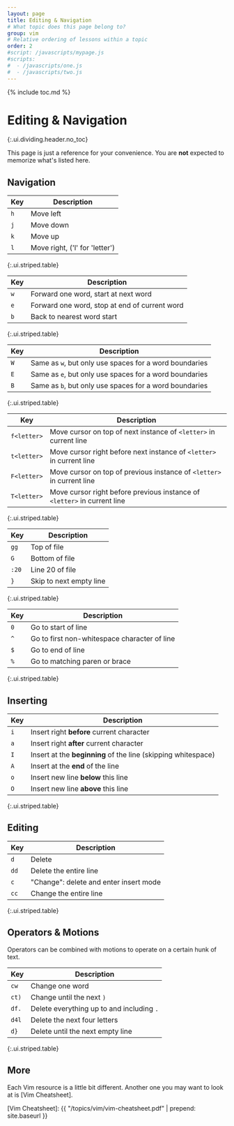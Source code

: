```yaml
---
layout: page
title: Editing & Navigation
# What topic does this page belong to?
group: vim
# Relative ordering of lessons within a topic
order: 2
#script: /javascripts/mypage.js
#scripts:
#  - /javascripts/one.js
#  - /javascripts/two.js
---
```



{% include toc.md %}

# Editing & Navigation
{:.ui.dividing.header.no_toc}

This page is just a reference for your convenience. You are __not__ expected to
memorize what's listed here.

## Navigation

| Key | Description                    |
| --- | -----------                    |
| `h` | Move left                      |
| `j` | Move down                      |
| `k` | Move up                        |
| `l` | Move right, ('l' for 'letter') |
{:.ui.striped.table}

| Key | Description                                   |
| --- | -----------                                   |
| `w` | Forward one word, start at next word          |
| `e` | Forward one word, stop at end of current word |
| `b` | Back to nearest word start                    |
{:.ui.striped.table}

| Key | Description                                            |
| --- | -----------                                            |
| `W` | Same as `w`, but only use spaces for a word boundaries |
| `E` | Same as `e`, but only use spaces for a word boundaries |
| `B` | Same as `b`, but only use spaces for a word boundaries |
{:.ui.striped.table}

| Key         | Description                                                              |
| ---         | -----------                                                              |
| `f<letter>` | Move cursor on top of next instance of `<letter>` in current line        |
| `t<letter>` | Move cursor right before next instance of `<letter>` in current line     |
| `F<letter>` | Move cursor on top of previous instance of `<letter>` in current line    |
| `T<letter>` | Move cursor right before previous instance of `<letter>` in current line |
{:.ui.striped.table}

| Key   | Description             |
| ---   | -----------             |
| `gg`  | Top of file             |
| `G`   | Bottom of file          |
| `:20` | Line 20 of file         |
| `}`   | Skip to next empty line |
{:.ui.striped.table}

| Key | Description                                  |
| --- | -----------                                  |
| `0` | Go to start of line                          |
| `^` | Go to first non-whitespace character of line |
| `$` | Go to end of line                            |
| `%` | Go to matching paren or brace                |
{:.ui.striped.table}


## Inserting

| Key | Description                                                   |
| --- | -----------                                                   |
| `i` | Insert right __before__ current character                     |
| `a` | Insert right __after__ current character                      |
| `I` | Insert at the __beginning__ of the line (skipping whitespace) |
| `A` | Insert at the __end__ of the line                             |
| `o` | Insert new line __below__ this line                           |
| `O` | Insert new line __above__ this line
{:.ui.striped.table}


## Editing

| Key  | Description                            |
| ---  | -----------                            |
| `d`  | Delete                                 |
| `dd` | Delete the entire line                 |
| `c`  | "Change": delete and enter insert mode |
| `cc` | Change the entire line                 |
{:.ui.striped.table}


## Operators & Motions

Operators can be combined with motions to operate on a certain hunk of text.

| Key   | Description                               |
| ---   | -----------                               |
| `cw`  | Change one word                           |
| `ct)` | Change until the next `)`                 |
| `df.` | Delete everything up to and including `.` |
| `d4l` | Delete the next four letters              |
| `d}`  | Delete until the next empty line          |
{:.ui.striped.table}

## More

Each Vim resource is a little bit different. Another one you may want to look at
is [Vim Cheatsheet].

[Vim Cheatsheet]: {{ "/topics/vim/vim-cheatsheet.pdf" | prepend: site.baseurl }}

